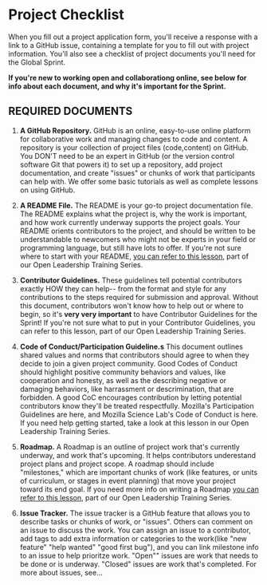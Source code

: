 # Project Checklist
 
When you fill out a project application form, you'll receive a response with a link to a GitHub issue, containing a template for you to fill out with project information. You'll also see a checklist of project documents you'll need for the Global Sprint. 

**If you're new to working open and collaborationg online, see below for info about each document, and why it's important for the Sprint.** 

## REQUIRED DOCUMENTS
1. **A GitHub Repository.**
GitHub is an online, easy-to-use online platform for collaborative work and managing changes to code and content. A repository is your collection of project files (code,content) on GitHub. You DON'T need to be an expert in GitHub (or the version control software Git that powers it) to set up a repository, add project documentation, and create "issues" or chunks of work that participants can help with. We offer some basic tutorials as well as complete lessons on using GitHub. 

2. **A README File.**
The README is your go-to project documentation file. The README explains what the project is, why the work is important, and how work currently underway supports the project goals. Your README orients contributors to the project, and should be written to be understandable to newcomers who might not be experts in your field or programming language, but still have lots to offer. If you're not sure where to start with your README, [you can refer to this lesson](https://mozilla.github.io/open-leadership-training-series/articles/opening-your-project/write-a-great-project-readme/), part of our Open Leadership Training Series. 

3. **Contributor Guidelines.**
These guidelines tell potential contributors exactly HOW they can help-- from the format and style for any contributions to  the steps required for submission and approval. Without this document, contributors won't know how to help out or where to begin, so it's **very very important** to have Contributor Guidelines for the Sprint! If you're not sure what to put in your Contributor Guidelines, you can refer to this lesson, part of our Open Leadership Training Series. 

4. **Code of Conduct/Participation Guideline.s**
This document outlines shared values and norms that contributors should agree to when they decide to join a given project community. Good Codes of Conduct should highlight positive community behaviors and values, like cooperation and honesty, as well as the describing negative or damaging behaviors, like harrassment or descrimination, that are forbidden. A good CoC encourages contribution by letting potential contributors know they'll be treated respectfully. Mozilla's Participation Guidelines are here, and Mozilla Science Lab's Code of Conduct is here. If you need help getting started, take a look at this lesson in our Open Leadership Training Series. 

5. **Roadmap.**
A Roadmap is an outline of project work that's currently underway, and work that's upcoming. It helps contributors underestand project plans and project scope. A roadmap should include "milestones," which are important chunks of work (like features, or units of curriculum, or stages in event planning) that move your project toward its end goal. If you need more info on writing a Roadmap [you can refer to this lesson](https://mozilla.github.io/open-leadership-training-series/articles/opening-your-project/write-a-great-project-readme/), part of our Open Leadership Training Series.

6. **Issue Tracker.**
The issue tracker is a GitHub feature that allows you to describe tasks or chunks of work, or "issues". Others can comment on an issue to discuss the work. You can assign an issue to a contributor, add tags to add extra information or categories to the work(like "new feature" "help wanted" "good first bug"), and you can link milestone info to an issue to help prioritze work. "Open"" issues are work that needs to be done or is underway. "Closed" issues are work that's completed. For more about issues, see...

